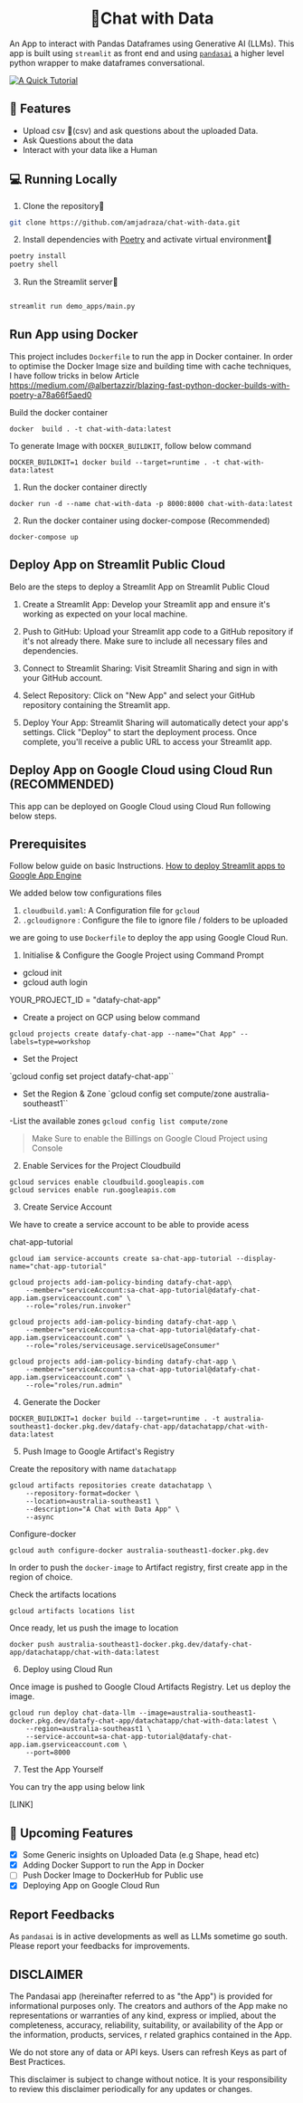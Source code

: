 <h1 align="center">
📖Chat with Data
</h1>

An App to interact with Pandas Dataframes using Generative AI (LLMs). This app is built using `streamlit`
as front end and using [`pandasai`](https://github.com/gventuri/pandas-ai) a higher level python wrapper to make dataframes conversational.

[![A Quick Tutorial](chat_with_data_app.PNG)](https://youtu.be/WZKyMkSyVt0)

## 🔧 Features
- Upload csv 📁(csv) and ask questions about the uploaded Data.
- Ask Questions about the data
- Interact with your data like a Human

## 💻 Running Locally

1. Clone the repository📂

```bash
git clone https://github.com/amjadraza/chat-with-data.git
```

2. Install dependencies with [Poetry](https://python-poetry.org/) and activate virtual environment🔨

```bash
poetry install
poetry shell
```

3. Run the Streamlit server🚀

```bash

streamlit run demo_apps/main.py 
```

Run App using Docker
--------------------
This project includes `Dockerfile` to run the app in Docker container. In order to optimise the Docker Image
size and building time with cache techniques, I have follow tricks in below Article 
https://medium.com/@albertazzir/blazing-fast-python-docker-builds-with-poetry-a78a66f5aed0

Build the docker container

``docker  build . -t chat-with-data:latest``

To generate Image with `DOCKER_BUILDKIT`, follow below command

```DOCKER_BUILDKIT=1 docker build --target=runtime . -t chat-with-data:latest```

1. Run the docker container directly 

``docker run -d --name chat-with-data -p 8000:8000 chat-with-data:latest ``

2. Run the docker container using docker-compose (Recommended)

``docker-compose up``

Deploy App on Streamlit Public Cloud
-------------------------------------

Belo are the steps to deploy a Streamlit App on Streamlit Public Cloud

1. Create a Streamlit App:
Develop your Streamlit app and ensure it's working as expected on your local machine.

2. Push to GitHub:
Upload your Streamlit app code to a GitHub repository if it's not already there. Make sure to include all necessary files and dependencies.
3. Connect to Streamlit Sharing:
Visit Streamlit Sharing and sign in with your GitHub account.

4. Select Repository:
Click on "New App" and select your GitHub repository containing the Streamlit app.

5. Deploy Your App:
Streamlit Sharing will automatically detect your app's settings. Click "Deploy" to start the deployment process. Once complete, you'll receive a public URL to access your Streamlit app.


Deploy App on Google Cloud using Cloud Run (RECOMMENDED)
--------------------------------------------------------
This app can be deployed on Google Cloud using Cloud Run following below steps.

## Prerequisites

Follow below guide on basic Instructions.
[How to deploy Streamlit apps to Google App Engine](https://dev.to/whitphx/how-to-deploy-streamlit-apps-to-google-app-engine-407o)

We added below tow configurations files 

1. `cloudbuild.yaml`: A Configuration file for `gcloud`
2. `.gcloudignore` : Configure the file to ignore file / folders to be uploaded

we are going to use `Dockerfile` to deploy the app using Google Cloud Run.

1. Initialise & Configure the Google Project using Command Prompt

- gcloud init
- gcloud auth login 

YOUR_PROJECT_ID = "datafy-chat-app"

- Create a project on GCP using below command

`gcloud projects create datafy-chat-app --name="Chat App" --labels=type=workshop`

- Set the Project

`gcloud config set project datafy-chat-app``

- Set the Region & Zone
`gcloud config set compute/zone australia-southeast1``

-List the available zones
`gcloud config list compute/zone`

>Make Sure to enable the Billings on Google Cloud Project using Console


2. Enable Services for the Project Cloudbuild

```
gcloud services enable cloudbuild.googleapis.com
gcloud services enable run.googleapis.com
```

3. Create Service Account

We have to create a service account to be able to provide acess

chat-app-tutorial

```
gcloud iam service-accounts create sa-chat-app-tutorial --display-name="chat-app-tutorial"

gcloud projects add-iam-policy-binding datafy-chat-app\
    --member="serviceAccount:sa-chat-app-tutorial@datafy-chat-app.iam.gserviceaccount.com" \
    --role="roles/run.invoker"

gcloud projects add-iam-policy-binding datafy-chat-app \
    --member="serviceAccount:sa-chat-app-tutorial@datafy-chat-app.iam.gserviceaccount.com" \
    --role="roles/serviceusage.serviceUsageConsumer"

gcloud projects add-iam-policy-binding datafy-chat-app \
    --member="serviceAccount:sa-chat-app-tutorial@datafy-chat-app.iam.gserviceaccount.com" \
    --role="roles/run.admin"
``` 

4. Generate the Docker

`DOCKER_BUILDKIT=1 docker build --target=runtime . -t australia-southeast1-docker.pkg.dev/datafy-chat-app/datachatapp/chat-with-data:latest`

5. Push Image to Google Artifact's Registry

Create the repository with name `datachatapp`

```
gcloud artifacts repositories create datachatapp \
    --repository-format=docker \
    --location=australia-southeast1 \
    --description="A Chat with Data App" \
    --async
```

Configure-docker 

`gcloud auth configure-docker australia-southeast1-docker.pkg.dev`

In order to push the `docker-image` to Artifact registry, first create app in the region of choice. 

Check the artifacts locations

`gcloud artifacts locations list`



Once ready, let us push the image to location

`docker push australia-southeast1-docker.pkg.dev/datafy-chat-app/datachatapp/chat-with-data:latest`

6. Deploy using Cloud Run

Once image is pushed to Google Cloud Artifacts Registry. Let us deploy the image.

```
gcloud run deploy chat-data-llm --image=australia-southeast1-docker.pkg.dev/datafy-chat-app/datachatapp/chat-with-data:latest \
    --region=australia-southeast1 \
    --service-account=sa-chat-app-tutorial@datafy-chat-app.iam.gserviceaccount.com \
    --port=8000
```

7. Test the App Yourself

You can try the app using below link 

[LINK]


## 🚀 Upcoming Features

- [x] Some Generic insights on Uploaded Data (e.g Shape, head etc)
- [x] Adding Docker Support to run the App in Docker
- [ ] Push Docker Image to DockerHub for Public use
- [x] Deploying App on Google Cloud Run

## Report Feedbacks

As `pandasai` is in active developments as well as LLMs sometime go south. 
Please report your feedbacks for improvements. 

## DISCLAIMER

The Pandasai app (hereinafter referred to as "the App") is provided for informational purposes only. 
The creators and authors of the App make no representations or warranties of any kind, 
express or implied, about the completeness, accuracy, reliability, suitability, 
or availability of the App or the information, products, services, 
r related graphics contained in the App.

We do not store any of data or API keys. Users can refresh Keys as part of Best Practices.

This disclaimer is subject to change without notice. It is your responsibility to review this disclaimer periodically 
for any updates or changes.